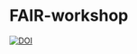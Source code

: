 # FAIR-workshop
[![DOI](https://sandbox.zenodo.org/badge/DOI/10.5072/zenodo.653103.svg)](https://doi.org/10.5072/zenodo.653103)
